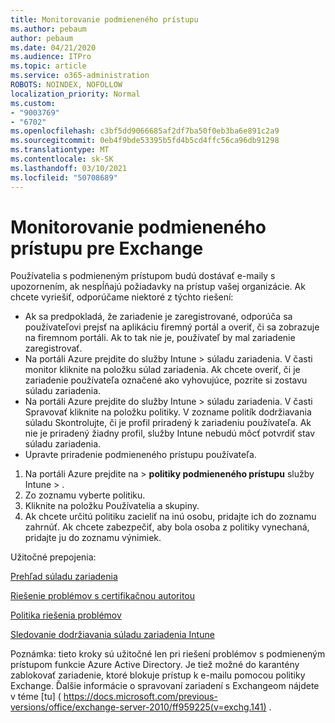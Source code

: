 ```yaml
---
title: Monitorovanie podmieneného prístupu
ms.author: pebaum
author: pebaum
ms.date: 04/21/2020
ms.audience: ITPro
ms.topic: article
ms.service: o365-administration
ROBOTS: NOINDEX, NOFOLLOW
localization_priority: Normal
ms.custom:
- "9003769"
- "6702"
ms.openlocfilehash: c3bf5dd9066685af2df7ba50f0eb3ba6e891c2a9
ms.sourcegitcommit: 0eb4f9bde53395b5fd4b5cd4ffc56ca96db91298
ms.translationtype: MT
ms.contentlocale: sk-SK
ms.lasthandoff: 03/10/2021
ms.locfileid: "50708689"
---
```

# <a name="monitoring-conditional-access-for-exchange"></a>Monitorovanie podmieneného prístupu pre Exchange

Používatelia s podmieneným prístupom budú dostávať e-maily s upozornením, ak nespĺňajú požiadavky na prístup vašej organizácie. Ak chcete vyriešiť, odporúčame niektoré z týchto riešení:

- Ak sa predpokladá, že zariadenie je zaregistrované, odporúča sa používateľovi prejsť na aplikáciu firemný portál a overiť, či sa zobrazuje na firemnom portáli. Ak to tak nie je, používateľ by mal zariadenie zaregistrovať.
- Na portáli Azure prejdite do služby Intune > súladu zariadenia. V časti monitor kliknite na položku súlad zariadenia. Ak chcete overiť, či je zariadenie používateľa označené ako vyhovujúce, pozrite si zostavu súladu zariadenia.
- Na portáli Azure prejdite do služby Intune > súladu zariadenia. V časti Spravovať kliknite na položku politiky. V zozname politík dodržiavania súladu Skontrolujte, či je profil priradený k zariadeniu používateľa. Ak nie je priradený žiadny profil, služby Intune nebudú môcť potvrdiť stav súladu zariadenia.
- Upravte priradenie podmieneného prístupu používateľa.

1. Na portáli Azure prejdite na   >  **politiky podmieneného prístupu** služby Intune  >  .
2. Zo zoznamu vyberte politiku.
3. Kliknite na položku Používatelia a skupiny.
4. Ak chcete určitú politiku zacieliť na inú osobu, pridajte ich do zoznamu zahrnúť. Ak chcete zabezpečiť, aby bola osoba z politiky vynechaná, pridajte ju do zoznamu výnimiek.

Užitočné prepojenia:

[Prehľad súladu zariadenia](https://docs.microsoft.com/intune/device-compliance-get-started)

[Riešenie problémov s certifikačnou autoritou](https://docs.microsoft.com/intune/troubleshoot-conditional-access)

[Politika riešenia problémov](https://docs.microsoft.com/troubleshoot/mem/intune/troubleshoot-policies-in-microsoft-intune)

[Sledovanie dodržiavania súladu zariadenia Intune](https://docs.microsoft.com/intune/compliance-policy-monitor)

Poznámka: tieto kroky sú užitočné len pri riešení problémov s podmieneným prístupom funkcie Azure Active Directory. Je tiež možné do karantény zablokovať zariadenie, ktoré blokuje prístup k e-mailu pomocou politiky Exchange. Ďalšie informácie o spravovaní zariadení s Exchangeom nájdete v téme [tu] ( https://docs.microsoft.com/previous-versions/office/exchange-server-2010/ff959225(v=exchg.141) .
